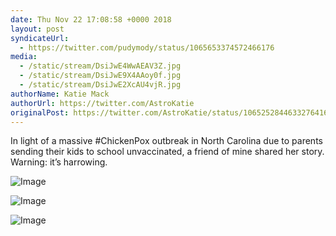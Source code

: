 ```yaml
---
date: Thu Nov 22 17:08:58 +0000 2018
layout: post
syndicateUrl:
  - https://twitter.com/pudymody/status/1065653374572466176
media:
  - /static/stream/DsiJwE4WwAEAV3Z.jpg
  - /static/stream/DsiJwE9X4AAoy0f.jpg
  - /static/stream/DsiJwE2XcAU4vjR.jpg
authorName: Katie Mack
authorUrl: https://twitter.com/AstroKatie
originalPost: https://twitter.com/AstroKatie/status/1065252844633276416
---
```

In light of a massive #ChickenPox outbreak in North Carolina due to parents sending their kids to school unvaccinated, a friend of mine shared her story. Warning: it’s harrowing. 

![Image](/static/stream/DsiJwE4WwAEAV3Z.jpg)

![Image](/static/stream/DsiJwE9X4AAoy0f.jpg)

![Image](/static/stream/DsiJwE2XcAU4vjR.jpg)